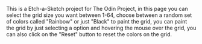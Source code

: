This is a Etch-a-Sketch project for The Odin Project, in this page you can select the grid size you want between 1-64, choose between a random set of colors called "Rainbow" or just "Black" to paint the grid, you can paint the grid by just selecting a option and hovering the mouse over the grid, you can also click on the "Reset" button to reset the colors on the grid.